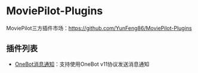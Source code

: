 # MoviePilot-Plugins
MoviePilot三方插件市场：https://github.com/YunFeng86/MoviePilot-Plugins

## 插件列表

* [OneBot消息通知](plugins.v2/onebotmsg/README.md)：支持使用OneBot v11协议发送消息通知
